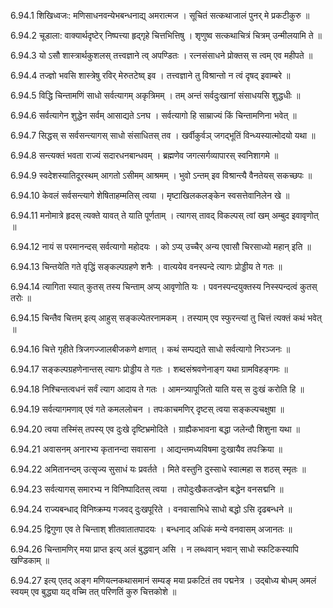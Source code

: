 6.94.1
शिखिध्वजः:
मणिसाधनवन्येभबन्धनाद्य् अमरात्मज ।
सूचितं सत्कथाजालं पुनर् मे प्रकटीकुरु ॥


6.94.2
चूडाला:
वाक्यार्थदृष्टेर् निष्पत्त्या हृद्गृहे चित्तभित्तिषु ।
शृणुष्व सत्कथाचित्रं चित्रम् उन्मीलयामि ते ॥


6.94.3
यो ऽसौ शास्त्रार्थकुशलस् तत्त्वज्ञाने त्व् अपण्डितः ।
रत्नसंसाधने प्रोक्तस् स त्वम् एव महीपते ॥


6.94.4
तज्ज्ञो भवसि शास्त्रेषु रविर् मेरुतटेष्व् इव ।
तत्त्वज्ञाने तु विश्रान्तो न त्वं दृषद् इवाम्बरे ॥


6.94.5
विद्धि चिन्तामणिं साधो सर्वत्यागम् अकृत्रिमम् ।
तम् अन्तं सर्वदुःखानां संसाधयसि शुद्धधीः ॥


6.94.6
सर्वत्यागेन शुद्धेन सर्वम् आसाद्यते ऽनघ ।
सर्वत्यागो हि साम्राज्यं किं चिन्तामणिना भवेत् ॥


6.94.7
सिद्धस् स सर्वसन्त्यागस् साधो संसाधितस् तव ।
खर्वीकुर्वञ् जगद्भूतिं विन्ध्यस्यात्मोदयो यथा ॥


6.94.8
सन्त्यक्तं भवता राज्यं सदारधनबान्धवम् ।
ब्रह्मणेव जगत्सर्गव्यापारस् स्वनिशागमे ॥


6.94.9
स्वदेशस्यातिदूरस्थम् आगतो ऽसीमम् आश्रमम् ।
भुवो ऽन्तम् इव विश्रान्त्यै वैनतेयस् सकच्छपः ॥


6.94.10
केवलं सर्वसन्त्यागे शेषिताहम्मतिस् त्वया ।
मृष्टाखिलकलङ्केन स्वसत्तेवानिलेन खे ॥


6.94.11
मनोमात्रे हृदस् त्यक्ते यावत् ते याति पूर्णताम् ।
त्यागस् तावद् विकल्पस् त्वां खम् अम्बुद इवावृणोत् ॥


6.94.12
नायं स परमानन्दस् सर्वत्यागो महोदयः ।
को ऽप्य् उच्चैर् अन्य एवासौ चिरसाध्यो महान् इति ॥


6.94.13
चिन्तयेति गते वृद्धिं सङ्कल्पग्रहणे शनैः ।
वात्ययेव वनस्पन्दे त्यागः प्रोड्डीय ते गतः ॥


6.94.14
त्यागिता स्यात् कुतस् तस्य चिन्ताम् अप्य् आवृणोति यः ।
पवनस्पन्दयुक्तस्य निस्स्पन्दत्वं कुतस् तरोः ॥


6.94.15
चिन्तैव चित्तम् इत्य् आहुस् सङ्कल्पेतरनामकम् ।
तस्याम् एव स्फुरन्त्यां तु चित्तं त्यक्तं कथं भवेत् ॥


6.94.16
चित्ते गृहीते त्रिजगज्जालबीजकणे क्षणात् ।
कथं सम्पद्यते साधो सर्वत्यागो निरञ्जनः ॥


6.94.17
सङ्कल्पग्रहणेनान्तस् त्यागः प्रोड्डीय ते गतः ।
शब्दसंश्रवणेनाङ्ग यथा ग्रामविहङ्गमः ॥


6.94.18
निश्चिन्तत्वधनं सर्वं त्याग आदाय ते गतः ।
आमन्त्र्यापूजितो याति यस् स दुःखं करोति हि ॥


6.94.19
सर्वत्यागमणाव् एवं गते कमललोचन ।
तपःकाचमणिर् दृष्टस् त्वया सङ्कल्पचक्षुषा ॥


6.94.20
त्वया तस्मिंस् तपस्य् एव दुःखे दृष्टिभ्रमोदिते ।
ग्राह्यैकभावना बद्धा जलेन्दौ शिशुना यथा ॥


6.94.21
अवासनम् अनारभ्य कृतानन्दा सवासना ।
आद्यन्तमध्यविषमा दुःखायैव तपःक्रिया ॥


6.94.22
अमितानन्दम् उत्सृज्य सुसाधं यः प्रवर्तते ।
मिते वस्तुनि दुस्साधे स्वात्महा स शठस् स्मृतः ॥


6.94.23
सर्वत्यागस् समारभ्य न विनिष्पादितस् त्वया ।
तपोदुःखैकतज्ज्ञेन बद्धेन वनसद्मनि ॥


6.94.24
राज्यबन्धाद् विनिष्क्रम्य गजवद् दुःखपूरिते ।
वनवासाभिधे साधो बद्धो ऽसि दृढबन्धने ॥


6.94.25
द्विगुणा एव ते चिन्ताश् शीतवातातपादयः ।
बन्धनाद् अधिकं मन्ये वनवासम् अजानतः ॥


6.94.26
चिन्तामणिर् मया प्राप्त इत्य् अलं बुद्धवान् असि ।
न लब्धवान् भवान् साधो स्फटिकस्यापि खण्डिकाम् ॥


6.94.27
इत्य् एतद् अङ्ग मणियत्नकथासमानं सम्यङ् मया प्रकटितं तव पद्मनेत्र ।
उद्बोध्य बोधम् अमलं स्वयम् एव बुद्ध्या यद् वच्मि तत् परिणतिं कुरु चित्तकोशे ॥


